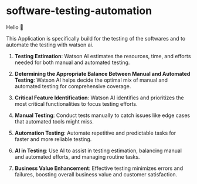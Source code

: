 # software-testing-automation

Hello 👋

This Application is specifically build for the testing of the softwares and to automate the testing with watson ai.

1. **Testing Estimation**: Watson AI estimates the resources, time, and efforts needed for both manual and automated testing.

2. **Determining the Appropriate Balance Between Manual and Automated Testing**: Watson AI helps decide the optimal mix of manual and automated testing for comprehensive coverage.

3. **Critical Feature Identification**: Watson AI identifies and prioritizes the most critical functionalities to focus testing efforts.

4. **Manual Testing**: Conduct tests manually to catch issues like edge cases that automated tools might miss.

5. **Automation Testing**: Automate repetitive and predictable tasks for faster and more reliable testing.

6. **AI in Testing**: Use AI to assist in testing estimation, balancing manual and automated efforts, and managing routine tasks.

7. **Business Value Enhancement**: Effective testing minimizes errors and failures, boosting overall business value and customer satisfaction.
